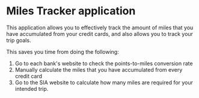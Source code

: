 # Miles Tracker application

This application allows you to effectively track the amount of miles that you have accumulated from your credit cards, and 
also allows you to track your trip goals.

This saves you time from doing the following:
1. Go to each bank's website to check the points-to-miles conversion rate 
2. Manually calculate the miles that you have accumulated from every credit card
3. Go to the SIA website to calculate how many miles are required for your intended trip.

